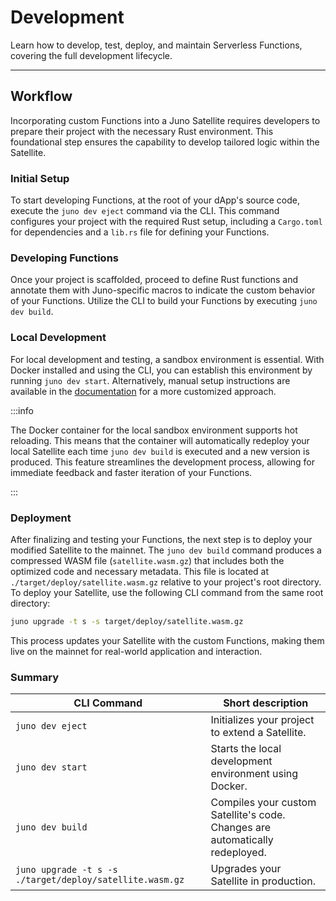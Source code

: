# Development

Learn how to develop, test, deploy, and maintain Serverless Functions, covering the full development lifecycle.

---

## Workflow

Incorporating custom Functions into a Juno Satellite requires developers to prepare their project with the necessary Rust environment. This foundational step ensures the capability to develop tailored logic within the Satellite.

### Initial Setup

To start developing Functions, at the root of your dApp's source code, execute the `juno dev eject` command via the CLI. This command configures your project with the required Rust setup, including a `Cargo.toml` for dependencies and a `lib.rs` file for defining your Functions.

### Developing Functions

Once your project is scaffolded, proceed to define Rust functions and annotate them with Juno-specific macros to indicate the custom behavior of your Functions. Utilize the CLI to build your Functions by executing `juno dev build`.

### Local Development

For local development and testing, a sandbox environment is essential. With Docker installed and using the CLI, you can establish this environment by running `juno dev start`. Alternatively, manual setup instructions are available in the [documentation](../../guides/local-development.md) for a more customized approach.

:::info

The Docker container for the local sandbox environment supports hot reloading. This means that the container will automatically redeploy your local Satellite each time `juno dev build` is executed and a new version is produced. This feature streamlines the development process, allowing for immediate feedback and faster iteration of your Functions.

:::

### Deployment

After finalizing and testing your Functions, the next step is to deploy your modified Satellite to the mainnet. The `juno dev build` command produces a compressed WASM file (`satellite.wasm.gz`) that includes both the optimized code and necessary metadata. This file is located at `./target/deploy/satellite.wasm.gz` relative to your project's root directory. To deploy your Satellite, use the following CLI command from the same root directory:

```bash
juno upgrade -t s -s target/deploy/satellite.wasm.gz
```

This process updates your Satellite with the custom Functions, making them live on the mainnet for real-world application and interaction.

### Summary

| CLI Command                                              | Short description                                                            |
| -------------------------------------------------------- | ---------------------------------------------------------------------------- |
| `juno dev eject`                                         | Initializes your project to extend a Satellite.                              |
| `juno dev start`                                         | Starts the local development environment using Docker.                       |
| `juno dev build`                                         | Compiles your custom Satellite's code. Changes are automatically redeployed. |
| `juno upgrade -t s -s ./target/deploy/satellite.wasm.gz` | Upgrades your Satellite in production.                                       |

